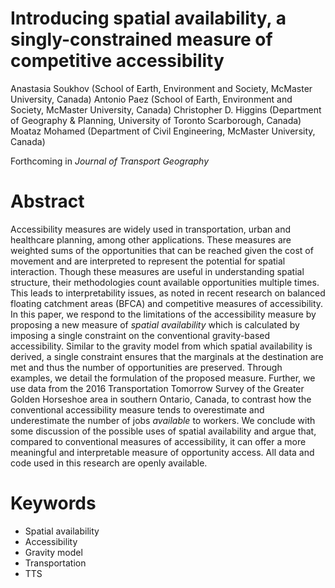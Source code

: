
<!-- README.md is generated from README.Rmd. Please edit that file -->

# Introducing spatial availability, a singly-constrained measure of competitive accessibility

Anastasia Soukhov (School of Earth, Environment and Society, McMaster
University, Canada) Antonio Paez (School of Earth, Environment and
Society, McMaster University, Canada) Christopher D. Higgins (Department
of Geography & Planning, University of Toronto Scarborough, Canada)
Moataz Mohamed (Department of Civil Engineering, McMaster University,
Canada)

Forthcoming in *Journal of Transport Geography*

<!-- badges: start -->
<!-- badges: end -->

# Abstract

Accessibility measures are widely used in transportation, urban and
healthcare planning, among other applications. These measures are
weighted sums of the opportunities that can be reached given the cost of
movement and are interpreted to represent the potential for spatial
interaction. Though these measures are useful in understanding spatial
structure, their methodologies count available opportunities multiple
times. This leads to interpretability issues, as noted in recent
research on balanced floating catchment areas (BFCA) and competitive
measures of accessibility. In this paper, we respond to the limitations
of the accessibility measure by proposing a new measure of *spatial
availability* which is calculated by imposing a single constraint on the
conventional gravity-based accessibility. Similar to the gravity model
from which spatial availability is derived, a single constraint ensures
that the marginals at the destination are met and thus the number of
opportunities are preserved. Through examples, we detail the formulation
of the proposed measure. Further, we use data from the 2016
Transportation Tomorrow Survey of the Greater Golden Horseshoe area in
southern Ontario, Canada, to contrast how the conventional accessibility
measure tends to overestimate and underestimate the number of jobs
*available* to workers. We conclude with some discussion of the possible
uses of spatial availability and argue that, compared to conventional
measures of accessibility, it can offer a more meaningful and
interpretable measure of opportunity access. All data and code used in
this research are openly available.

# Keywords

-   Spatial availability
-   Accessibility
-   Gravity model
-   Transportation
-   TTS
